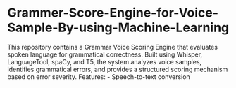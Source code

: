 # Grammer-Score-Engine-for-Voice-Sample-By-using-Machine-Learning
This repository contains a Grammar Voice Scoring Engine that evaluates spoken language for grammatical correctness. Built using Whisper, LanguageTool, spaCy, and T5, the system analyzes voice samples, identifies grammatical errors, and provides a structured scoring mechanism based on error severity. Features: - Speech-to-text conversion 

